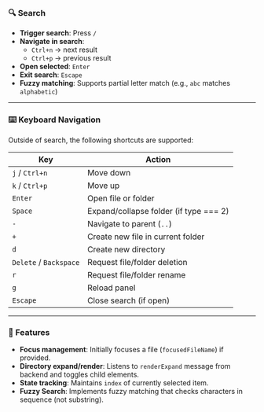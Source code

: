 ### 🔍 Search

- **Trigger search**: Press `/`
- **Navigate in search**:
  - `Ctrl+n` → next result
  - `Ctrl+p` → previous result
- **Open selected**: `Enter`
- **Exit search**: `Escape`
- **Fuzzy matching**: Supports partial letter match (e.g., `abc` matches `alphabetic`)

---

### ⌨️ Keyboard Navigation

Outside of search, the following shortcuts are supported:

| Key          | Action                                      |
|--------------|---------------------------------------------|
| `j` / `Ctrl+n` | Move down                                  |
| `k` / `Ctrl+p` | Move up                                    |
| `Enter`      | Open file or folder                         |
| `Space`      | Expand/collapse folder (if type === 2)      |
| `-`          | Navigate to parent (`..`)                   |
| `+`          | Create new file in current folder           |
| `d`          | Create new directory                        |
| `Delete` / `Backspace` | Request file/folder deletion      |
| `r`          | Request file/folder rename                  |
| `g`          | Reload panel                                |
| `Escape`     | Close search (if open)                      |

---

### 🧠 Features

- **Focus management**: Initially focuses a file (`focusedFileName`) if provided.
- **Directory expand/render**: Listens to `renderExpand` message from backend and toggles child elements.
- **State tracking**: Maintains `index` of currently selected item.
- **Fuzzy Search**: Implements fuzzy matching that checks characters in sequence (not substring).
